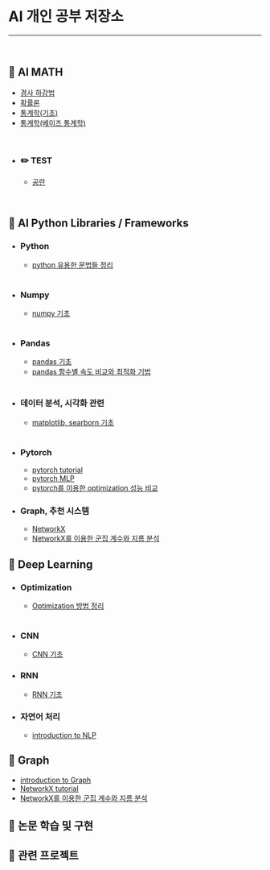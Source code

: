 # AI 개인 공부 저장소

------

<br>

## 📌 AI MATH

- [경사 하강법](https://github.com/JeonghwanLee1/AI-study/blob/main/ai_math/GD.ipynb)
- [확률론](https://github.com/) 
- [통계학(기초)](https://github.com/)
- [통계학(베이즈 통계학)](https://github.com/)

<br>

- ### ✏️ TEST

  - [공란](https://github.com/)

<br>

## 📌 AI Python Libraries / Frameworks
- ### Python

  - [python 유용한 문법들 정리](https://github.com/JeonghwanLee1/AI-study/blob/main/python/python_skills.ipynb)

  <br>

- ### Numpy

  - [numpy 기초](https://github.com/JeonghwanLee1/AI-study/blob/main/numpy/numpy_tutorial.ipynb)

  <br>

- ### Pandas

  - [pandas 기초](https://github.com/JeonghwanLee1/AI-study/blob/main/pandas/pandas_tutorial.ipynb)
  - [pandas 함수별 속도 비교와 최적화 기법](https://github.com/)
  
  <br>

- ### 데이터 분석, 시각화 관련

  - [matplotlib, searborn 기초](https://github.com/JeonghwanLee1/AI-study/blob/main/data_visualization/matplotlib_tutorial.ipynb)
  
  <br>

- ### Pytorch

  - [pytorch tutorial](https://github.com/)
  - [pytorch MLP](https://github.com/)
  - [pytorch를 이용한 optimization 성능 비교](https://github.com/JeonghwanLee1/AI-study/blob/main/pytorch/optimization.ipynb)

- ### Graph, 추천 시스템
  - [NetworkX](https://github.com/JeonghwanLee1/AI-study/blob/main/graph/networkx.md)
  - [NetworkX를 이용한 군집 계수와 지름 분석](https://github.com/JeonghwanLee1/AI-study/blob/main/graph/networkx_coefficient.md)
  
## 📌 Deep Learning

- ### Optimization

  - [Optimization 방법 정리](https://github.com/JeonghwanLee1/AI-study/blob/main/DL/optimization.ipynb)

  <br>

- ### CNN

  - [CNN 기초](https://github.com/)

- ### RNN
  - [RNN 기초](https://github.com/JeonghwanLee1/AI-study/blob/main/DL/RNN_basic.md)

- ### 자연어 처리
  - [introduction to NLP](https://github.com/JeonghwanLee1/AI-study/blob/main/DL/NLP_basic.md)

## 📌 Graph
 - [introduction to Graph](https://github.com/JeonghwanLee1/AI-study/blob/main/graph/graph_basic.md)
 - [NetworkX tutorial](https://github.com/JeonghwanLee1/AI-study/blob/main/graph/networkx_tutorial.md)
 - [NetworkX를 이용한 군집 계수와 지름 분석](https://github.com/JeonghwanLee1/AI-study/blob/main/graph/networkx_coefficient.md)
## 📌 논문 학습 및 구현
## 📌 관련 프로젝트


